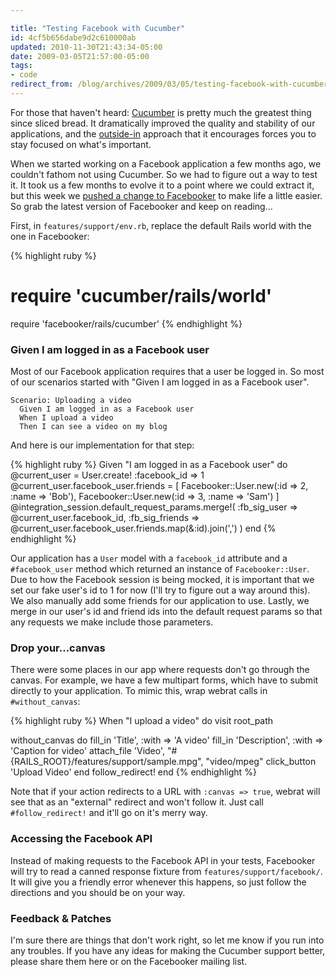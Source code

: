 ```yaml
---

title: "Testing Facebook with Cucumber"
id: 4cf5b656dabe9d2c610000ab
updated: 2010-11-30T21:43:34-05:00
date: 2009-03-05T21:57:00-05:00
tags:
- code
redirect_from: /blog/archives/2009/03/05/testing-facebook-with-cucumber/
---
```


For those that haven't heard: [Cucumber](http://cukes.info) is pretty much the greatest thing since sliced bread. It dramatically improved the quality and stability of our applications, and the [outside-in](http://dannorth.net/whats-in-a-story) approach that it encourages forces you to stay focused on what's important.

When we started working on a Facebook application a few months ago, we couldn't fathom not using Cucumber. So we had to figure out a way to test it. It took us a few months to evolve it to a point where we could extract it, but this week we [pushed a change to Facebooker](http://github.com/mmangino/facebooker/commit/cad4ef415f297bfd0ed6ab67bf9d11f4d7ce5150) to make life a little easier. So grab the latest version of Facebooker and keep on reading…

First, in `features/support/env.rb`, replace the default Rails world with the one in Facebooker:

{% highlight ruby %}
# require 'cucumber/rails/world'
require 'facebooker/rails/cucumber'
{% endhighlight %}

### Given I am logged in as a Facebook user

Most of our Facebook application requires that a user be logged in. So most of our scenarios started with "Given I am logged in as a Facebook user".

    Scenario: Uploading a video
      Given I am logged in as a Facebook user
      When I upload a video
      Then I can see a video on my blog

And here is our implementation for that step:

{% highlight ruby %}
Given "I am logged in as a Facebook user" do
  @current_user = User.create! :facebook_id => 1
  @current_user.facebook_user.friends = [
    Facebooker::User.new(:id => 2, :name => 'Bob'),
    Facebooker::User.new(:id => 3, :name => 'Sam')
  ]
  @integration_session.default_request_params.merge!(
    :fb_sig_user => @current_user.facebook_id,
    :fb_sig_friends => @current_user.facebook_user.friends.map(&:id).join(',')
  )
end
{% endhighlight %}

Our application has a `User` model with a `facebook_id` attribute and a `#facebook_user` method which returned an instance of `Facebooker::User`. Due to how the Facebook session is being mocked, it is important that we set our fake user's id to 1 for now (I'll try to figure out a way around this). We also manually add some friends for our application to use. Lastly, we merge in our user's id and friend ids into the default request params so that any requests we make include those parameters.

### Drop your…canvas

There were some places in our app where requests don't go through the canvas. For example, we have a few multipart forms, which have to submit directly to your application. To mimic this, wrap webrat calls in `#without_canvas`:

{% highlight ruby %}
When "I upload a video" do
  visit root_path

  without_canvas do
    fill_in 'Title', :with => 'A video'
    fill_in 'Description', :with => 'Caption for video'
    attach_file 'Video', "#{RAILS_ROOT}/features/support/sample.mpg", "video/mpeg"
    click_button 'Upload Video'
  end
  follow_redirect!
end
{% endhighlight %}

Note that if your action redirects to a URL with `:canvas => true`, webrat will see that as an "external" redirect and won't follow it. Just call `#follow_redirect!` and it'll go on it's merry way.

### Accessing the Facebook API

Instead of making requests to the Facebook API in your tests, Facebooker will try to read a canned response fixture from `features/support/facebook/`. It will give you a friendly error whenever this happens, so just follow the directions and you should be on your way.

### Feedback & Patches

I'm sure there are things that don't work right, so let me know if you run into any troubles. If you have any ideas for making the Cucumber support better, please share them here or on the Facebooker mailing list.
